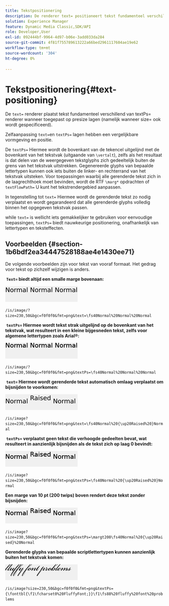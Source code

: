 ```yaml
---
title: Tekstpositionering
description: De renderer text= positioneert tekst fundamenteel verschillend van textPs= renderer wanneer toegepast op presize lagen (namelijk wanneer size= ook wordt gespecificeerd).
solution: Experience Manager
feature: Dynamic Media Classic,SDK/API
role: Developer,User
exl-id: 092444bf-9964-4d97-b06e-3add033da284
source-git-commit: 4f81f755789613222a66bed2961117604ae19e62
workflow-type: tm+mt
source-wordcount: '304'
ht-degree: 0%

---
```


# Tekstpositionering{#text-positioning}

De `text=` renderer plaatst tekst fundamenteel verschillend van textPs= renderer wanneer toegepast op presize lagen (namelijk wanneer size= ook wordt gespecificeerd).

Zelfaanpassing `text=`en `textPs=` lagen hebben een vergelijkbare vormgeving en positie.

De `textPs=` Hiermee wordt de bovenkant van de tekencel uitgelijnd met de bovenkant van het tekstvak (uitgaande van `\vertalt`), zelfs als het resultaat is dat delen van de weergegeven tekstglyphs zich gedeeltelijk buiten de grens van het tekstvak uitstrekken. Gegenereerde glyphs van bepaalde lettertypen kunnen ook iets buiten de linker- en rechterrand van het tekstvak uitsteken. Voor toepassingen waarbij alle gerenderde tekst zich in de laagrechthoek moet bevinden, wordt de RTF `\marg*` opdrachten of `textFlowPath=` U kunt het tekstrendergebied aanpassen.

In tegenstelling tot `text=` Hiermee wordt de gerenderde tekst zo nodig verplaatst en wordt gegarandeerd dat alle gerenderde glyphs volledig binnen het opgegeven tekstvak passen.

while `text=` is wellicht iets gemakkelijker te gebruiken voor eenvoudige toepassingen, `textPs=` biedt nauwkeurige positionering, onafhankelijk van lettertypen en teksteffecten.

## Voorbeelden {#section-1b6bdf2ea34447528188ae4e1430ee71}

De volgende voorbeelden zijn voor tekst van vooraf formaat. Het gedrag voor tekst op zichzelf wijzigen is anders.

**&#x200B; `Text=` biedt altijd een smalle marge bovenaan:**

![Voorbeeld van tekstpositionering van één afbeelding](assets/tp01.png)

`/is/image/?size=230,50&bgc=f0f0f0&fmt=png&text=\fs40Normal%20Normal%20Normal`

**&#x200B; `textPs=` Hiermee wordt tekst strak uitgelijnd op de bovenkant van het tekstvak, wat resulteert in een kleine bijgesneden tekst, zelfs voor algemene lettertypen zoals Arial®:**

![Voorbeeld van tekstpositionering van twee afbeeldingen](assets/tp02.png)

`/is/image/?size=230,50&bgc=f0f0f0&fmt=png&textPs=\fs40Normal%20Normal%20Normal`

**&#x200B; `text=` Hiermee wordt gerenderde tekst automatisch omlaag verplaatst om bijsnijden te voorkomen:**

![Voorbeeld van tekstpositionering van drie afbeeldingen](assets/tp03.png)

`/is/image?size=230,50&bgc=f0f0f0&fmt=png&text=\fs40Normal%20{\up20Raised%20}Normal`

**&#x200B; `textPs=` verplaatst geen tekst die verhoogde gedeelten bevat, wat resulteert in aanzienlijk bijsnijden als de tekst zich op laag 0 bevindt:**

![Voorbeeld van tekstpositionering van vier afbeeldingen](assets/tp04.png)

`/is/image?size=230,50&bgc=f0f0f0&fmt=png&textPs=\fs40Normal%20{\up20Raised%20}Normal`

**Een marge van 10 pt (200 twips) boven rendert deze tekst zonder bijsnijden:**

![Voorbeeld van tekstpositionering van vijf afbeeldingen](assets/tp05.png)

`/is/image?size=230,50&bgc=f0f0f0&fmt=png&textPs=\margt200\fs40Normal%20{\up20Raised}%20Normal`

**Gerenderde glyphs van bepaalde scriptlettertypen kunnen aanzienlijk buiten het tekstvak komen:**

![Voorbeeld van tekstpositionering zes afbeeldingen](assets/tp06.png)

`/is/image?size=230,50&bgc=f0f0f0&fmt=png&textPs={\fonttbl{\f1\fcharset0%20FluffyFont;}}\f1\fs88%20fluffy%20font%20problems`
